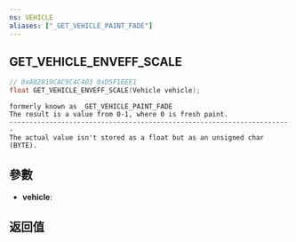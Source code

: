 ```yaml
---
ns: VEHICLE
aliases: ["_GET_VEHICLE_PAINT_FADE"]
---
```

## GET_VEHICLE_ENVEFF_SCALE

```c
// 0xA82819CAC9C4C403 0xD5F1EEE1
float GET_VEHICLE_ENVEFF_SCALE(Vehicle vehicle);
```

```
formerly known as _GET_VEHICLE_PAINT_FADE  
The result is a value from 0-1, where 0 is fresh paint.  
-----------------------------------------------------------------------  
The actual value isn't stored as a float but as an unsigned char (BYTE).  
```

## 參數
* **vehicle**: 

## 返回值
